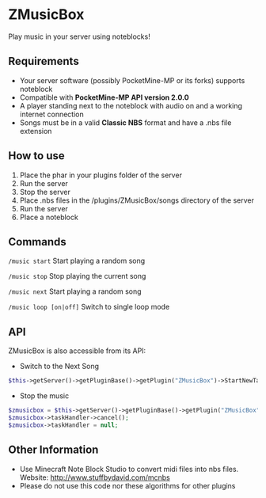 # ZMusicBox
Play music in your server using noteblocks!

## Requirements
 - Your server software (possibly PocketMine-MP or its forks) supports noteblock
 - Compatible with **PocketMine-MP API version 2.0.0**
 - A player standing next to the noteblock with audio on and a working internet connection
 - Songs must be in a valid **Classic NBS** format and have a .nbs file extension

## How to use
1) Place the phar in your plugins folder of the server
2) Run the server
3) Stop the server
4) Place .nbs files in the /plugins/ZMusicBox/songs directory of the server
5) Run the server
6) Place a noteblock

## Commands

`/music start` Start playing a random song

`/music stop` Stop playing the current song

`/music next` Start playing a random song

`/music loop [on|off]` Switch to single loop mode

## API
ZMusicBox is also accessible from its API:
 - Switch to the Next Song
```php
$this->getServer()->getPluginBase()->getPlugin("ZMusicBox")->StartNewTask();
```
 - Stop the music
```php
$zmusicbox = $this->getServer()->getPluginBase()->getPlugin("ZMusicBox");
$zmusicbox->taskHandler->cancel();
$zmusicbox->taskHandler = null;
```

## Other Information
 - Use Minecraft Note Block Studio to convert midi files into nbs files.
Website: http://www.stuffbydavid.com/mcnbs
 - Please do not use this code nor these algorithms for other plugins
